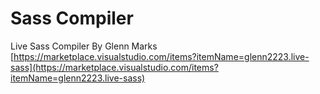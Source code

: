 # Sass Compiler
Live Sass Compiler By Glenn Marks
[https://marketplace.visualstudio.com/items?itemName=glenn2223.live-sass](https://marketplace.visualstudio.com/items?itemName=glenn2223.live-sass)